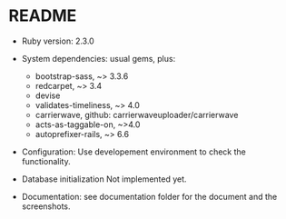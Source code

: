 # README

* Ruby version: 2.3.0

* System dependencies: usual gems, plus: 
  - bootstrap-sass, ~> 3.3.6
  - redcarpet, ~> 3.4
  - devise
  - validates-timeliness, ~> 4.0
  - carrierwave, github: carrierwaveuploader/carrierwave
  - acts-as-taggable-on, ~>4.0
  - autoprefixer-rails, ~> 6.6

* Configuration:
    Use developement environment to check the functionality.

* Database initialization
    Not implemented yet.

* Documentation: see    documentation folder for the document and the screenshots.
